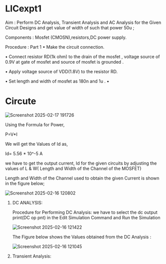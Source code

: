 # LICexpt1

Aim : Perform DC Analysis, Transient Analysis and AC Analysis for the Given Circuit Designs and get value of width of  such that power 50u ;

Components : Mosfet (CMOSN),resistors,DC power supply.

Procedure :
Part 1
• Make the circuit connection.

• Connect resistor RD(1k ohm) to the drain of the mosfet , voltage source of 0.9V at gate of mosfet  and source of mosfet is grounded  .

• Apply voltage source of VDD(1.8V) to the resistor RD.

• Set length and width of mosfet as 180n and 1u .
• 



# Circute 

   ![Screenshot 2025-02-17 191726](https://github.com/user-attachments/assets/75862588-acd5-4ba9-8b68-270e55f1201d)

Using the Formula for Power, 

P=V*I

We will get the Values of Id as,

Id= 5.56 * 10^-5 A

we have to get the output current, Id for the given circuits by adjusting the values of L & W( Length and Width of the Channel of the MOSFET)

Length and Width of the Channel used to obtain the given Current is shown in the figure below;

   ![Screenshot 2025-02-16 120802](https://github.com/user-attachments/assets/109d353f-a954-4e08-b8d1-603ea40ea67c)

1) DC ANALYSIS:

   Procedure for Performing DC Analysis:
   we have to select the dc output print(DC op pnt) in the Edit Simulation Command and Run the Simulation

   ![Screenshot 2025-02-16 121422](https://github.com/user-attachments/assets/8dbd733e-f0a2-4165-8a8e-ebee3b28ace2)

   The Figure below shows the Values obtained from the DC Analysis : 

   ![Screenshot 2025-02-16 121045](https://github.com/user-attachments/assets/22bca609-a67e-4459-aa60-e584eb189442)

2) Transient Analysis:
